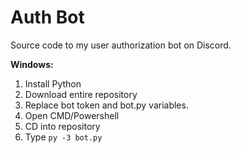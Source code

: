 __Auth Bot__
=============
Source code to my user authorization bot on Discord.


**Windows:**
1. Install Python
2. Download entire repository
3. Replace bot token and bot.py variables.
4. Open CMD/Powershell
5. CD into repository
6. Type `py -3 bot.py`